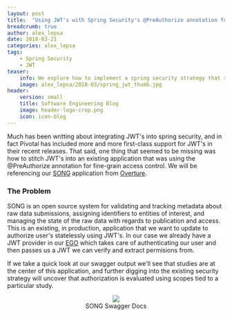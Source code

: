```yaml
---
layout: post
title:  "Using JWT's with Spring Security's @PreAuthorize annotation for method specific security"
breadcrumb: true
author: alex_lepsa
date: 2018-03-21
categories: alex_lepsa
tags:
    - Spring Security
    - JWT
teaser:
    info: We explore how to implement a spring security strategy that statelessly authorizes a user using via JWT, allowing for method level permissions using the @PreAuthorize annotation.
    image: alex_lepsa/2018-03/spring_jwt_thumb.jpg
header:
    version: small
    title: Software Engineering Blog
    image: header-logo-crop.png
    icon: icon-blog
---
```


Much has been writting about integrating JWT's into spring security, and in fact Pivotal has included more and more first-class support for JWT's in their recent releases. That said, one thing that seemed to be missing was how to stitch JWT's into an existing application that was using the @PreAuthorize annotation for fine-grain access control. We will be referencing our [SONG](https://www.overture.bio/song) application from [Overture](https://www.overture.bio/).

### The Problem ###

SONG is an open source system for validating and tracking metadata about raw data submissions, assigning identifiers to entities of interest, and managing the state of the raw data with regards to publication and access. This is an existing, in production, application that we want to update to authorize user's statelessly using JWT's. In our case we already have a JWT provider in our [EGO](https://github.com/overture-stack/ego) which takes care of authenticating our user and then passes us a JWT we can verify and extract permisions from.

If we take a quick look at our swagger output we'll see that studies are at the center of this application, and further digging into the existing security strategy will uncover that authorization is evaluated using scopes tied to a particular study.

<center>
  <figure>
      <img src="{{site.urlimg}}alex_lepsa/2018-03/swagger-ui.png"/>  
      <figcaption>SONG Swagger Docs</figcaption>
  </figure>
</center>

